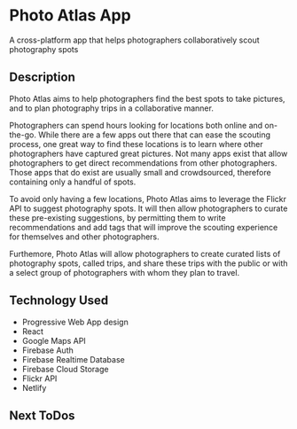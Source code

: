 # Photo Atlas App

A cross-platform app that helps photographers collaboratively scout photography spots

## Description

Photo Atlas aims to help photographers find the best spots to take pictures, and to plan photography trips in a collaborative manner.

Photographers can spend hours looking for locations both online and on-the-go. While there are a few apps out there that can ease the scouting process, one great way to find these locations is to learn where other photographers have captured great pictures. Not many apps exist that allow photographers to get direct recommendations from other photographers. Those apps that do exist are usually small and crowdsourced, therefore containing only a handful of spots. 
 
To avoid only having a few locations, Photo Atlas aims to leverage the Flickr API to suggest photography spots. It will then allow photographers to curate these pre-existing suggestions, by permitting them to write recommendations and add tags that will improve the scouting experience for themselves and other photographers. 
 
Furthemore, Photo Atlas will allow photographers to create curated lists of photography spots, called trips, and share these trips with the public or with a select group of photographers with whom they plan to travel. 


## Technology Used

- Progressive Web App design
- React
- Google Maps API
- Firebase Auth
- Firebase Realtime Database
- Firebase Cloud Storage
- Flickr API
- Netlify

## Next ToDos

